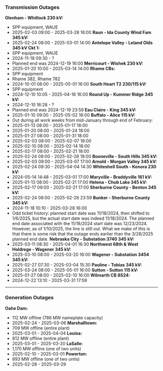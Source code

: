### Transmission Outages
**Glenham - Whitlock 230 kV:**
- SPP equipment, WAUE
- 2025-02-03 09:00 - 2025-03-28 16:00
**Raun - Ida County Wind Fam 345 kV:**
- 2025-02-24 08:00 - 2025-03-01 14:00
**Antelope Valley - Leland Olds 345 kV Ckt 1:**
- SPP equipment, WAUE
- 2024-11-18 09:30 - ?
- Planned end was 2024-12-19 16:00
**Merricourt - Wishek 230 kV:**
- 2025-01-20 10:00 - 2025-03-14 14:00
**Rhame CBs:**
- SPP equipment
- Rhame 382, Rhame 782
- 2024-10-01 08:00 - 2025-05-01 16:00
**South Heart T2 230/115 kV:**
- SPP equipment
- 2024-12-10 10:05 - 2025-04-16 16:00
**Round Up - Kummer Ridge 345 kV:**
- 2024-12-10 16:28 - ?
- Planned end was 2024-12-19 23:59
**Eau Claire - King 345 kV:**
- 2025-01-10 09:00 - 2025-05-02 16:00
**Buffalo - Alice 115 kV:**
- Out during all work weeks from mid-January through end of February:
- 2025-01-13 08:00 - 2025-01-17 18:00
- 2025-01-20 08:00 - 2025-01-24 18:00
- 2025-01-27 08:00 - 2025-01-31 18:00
- 2025-02-03 08:00 - 2025-02-07 18:00
- 2025-02-10 08:00 - 2025-02-14 18:00
- 2025-02-17 08:00 - 2025-02-21 18:00
- 2025-02-24 08:00 - 2025-02-28 18:00
**Booneville - South Hills 345 kV:**
- 2025-02-03 09:00 - 2025-03-07 17:00
**Arnold - Morgan Valley 345 kV:**
- 2025-02-24 09:30 - 2025-04-04 14:30
**Whiteshell South - Kenora 230 kV:**
- 2024-05-14 14:48 - 2025-03-01 17:00
**Maryville - Braddyville 161 kV:**
- 2025-01-13 08:00 - 2025-02-21 17:00
**Helena - Chub Lake 345 kV:**
- 2025-02-17 09:00 - 2025-02-21 17:00
**Sherburne County - Benton 345 kV:**
- 2025-02-24 08:00 - 2025-02-28 23:59
**Bunker - Sherburne County 345 kV:**
- 2024-11-18 10:10 - 2025-03-28 16:00
- Odd ticket history: planned start date was 11/18/2024, then shifted to 1/6/2025, but the actual start date was indeed 11/18/2024. The planned end date associated with the 11/18/2024 start date was 12/23/2024. However, as of 1/10/2025, the line is still out. What we make of this is that there is some risk that the outage ends earlier than the 3/28/2025 planned end date.
**Nebraska City - Substation 3740 345 kV:**
- 2025-03-11 08:30 - 2025-04-01 16:30
**Northwest 68th & West Holdrege - Wagener 345 kV:**
- 2025-03-10 08:00 - 2025-03-20 16:00
**Wagener - Substation 3454 345 kV:**
- 2025-02-27 07:30 - 2025-03-04 15:30
**Pauline - Tobias 345 kV:**
- 2025-03-24 08:00 - 2025-05-01 16:00
**Sutton - Sutton 115 kV:**
- 2025-01-27 08:00 - 2025-02-10 16:00
**Wilmarth CB 8S24:**
- 2024-12-22 13:10 - 2025-03-31 17:59

---
### Generation Outages
**Oahe Dam:**
- 112 MW offline (786 MW nameplate capacity)
- 2025-02-24 - 2025-03-06 
**Marshalltown:**
- 709 MW offline (entire plant)
- 2025-03-01 - 2025-04-04
**Louisa:**
- 812 MW offline (entire plant)
- 2025-03-01 - 2025-03-20
**LaSalle:**
- 1,170 MW offline (one of two units)
- 2025-02-10 - 2025-03-01
**Powerton:**
- 893 MW offline (one of two units)
- 2025-02-28 - 2025-03-29

